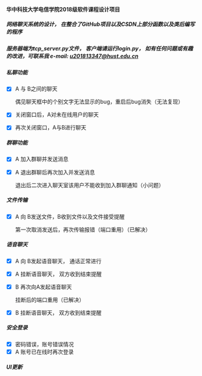 #### 华中科技大学电信学院2018级软件课程设计项目
##### 网络聊天系统的设计， 在整合了GitHub项目以及CSDN上部分函数以及类后编写的程序
##### 服务器端为tcp_server.py文件， 客户端请运行login.py， 如有任何问题或有趣的改进，可联系我 e-mail: u201813347@hust.edu.cn
##### 私聊功能

* [x] A 与 B之间的聊天

  偶见聊天框中的个别文字无法显示的bug，重启后bug消失（无法复现）

* [x] 关闭窗口后，A对未在线用户的聊天

* [x] 再次关闭窗口，A与B进行聊天

##### 群聊功能

- [x] A 加入群聊并发送消息 

- [x] A 退出群聊后再次加入并发送消息

  退出后二次进入聊天室该用户不能收到加入群聊通知（小问题）

##### 文件传输

- [x] A 向 B发送文件，B收到文件以及文件接受提醒

  第一次取消发送后，再次传输报错（端口重用）（已解决）

##### 语音聊天

- [x] A 向 B发起语音聊天， 通话正常进行

- [x] A 挂断语音聊天， 双方收到结束提醒

- [x] B 再次向A发起语音聊天

  挂断后的端口重用（已解决）

- [x] B 挂断语音聊天， 双方收到结束提醒

  [//]: 注意：语音通话发起方与结束方必须是同一方，否则程序会报错

##### 安全登录

- [x] 密码错误，账号错误情况
- [x] A 账号已在线时再次登录

##### UI更新

